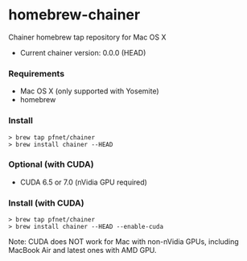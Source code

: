 # homebrew-chainer
Chainer homebrew tap repository for Mac OS X

- Current chainer version: 0.0.0 (HEAD)

### Requirements

- Mac OS X (only supported with Yosemite)
- homebrew

### Install

    > brew tap pfnet/chainer
    > brew install chainer --HEAD

### Optional (with CUDA)

- CUDA 6.5 or 7.0 (nVidia GPU required)

### Install (with CUDA)

    > brew tap pfnet/chainer
    > brew install chainer --HEAD --enable-cuda

Note: CUDA does NOT work for Mac with non-nVidia GPUs, including MacBook Air and latest ones with AMD GPU.